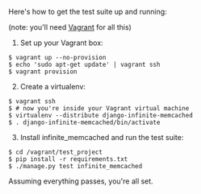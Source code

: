 Here's how to get the test suite up and running:

(note: you'll need [Vagrant](http://vagrantup.com/) for all this)

1) Set up your Vagrant box:

```shell
$ vagrant up --no-provision
$ echo 'sudo apt-get update' | vagrant ssh
$ vagrant provision
```

2) Create a virtualenv:

```shell
$ vagrant ssh
$ # now you're inside your Vagrant virtual machine
$ virtualenv --distribute django-infinite-memcached
$ . django-infinite-memcached/bin/activate
```

3) Install infinite_memcached and run the test suite:

```shell
$ cd /vagrant/test_project
$ pip install -r requirements.txt
$ ./manage.py test infinite_memcached
```

Assuming everything passes, you're all set.
